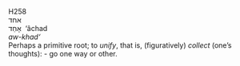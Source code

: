 H258  
אחד  
אָחַד ‎ ‘âchad  
*aw-khad‘*  
Perhaps a primitive root; to *unify*, that is, (figuratively) *collect*
(one’s thoughts): - go one way or other.  
